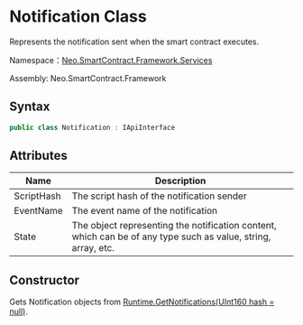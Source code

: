 # Notification Class

Represents the notification sent when the smart contract executes.

Namespace：[Neo.SmartContract.Framework.Services](index.md)

Assembly: Neo.SmartContract.Framework

## Syntax

```cs
public class Notification : IApiInterface
```

## Attributes

| Name                                   | Description              |
| ---------------------------------------- | -------------------------- |
| ScriptHash | The script hash of the notification sender |
| EventName | The event name of the notification |
| State          |   The object representing the notification content, which can be of any type such as value, string, array, etc.   |

## Constructor

Gets Notification objects from [Runtime.GetNotifications(UInt160 hash = null)](Runtime/GetNotifications.md).
